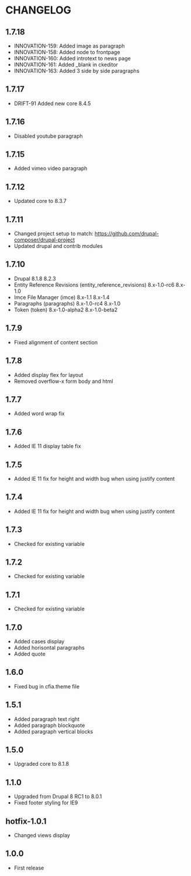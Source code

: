 # CHANGELOG

## 1.7.18
- INNOVATION-159: Added image as paragraph
- INNOVATION-158: Added node to frontpage
- INNOVATION-160: Added introtext to news page
- INNOVATION-161: Added _blank in ckeditor
- INNOVATION-163: Added 3 side by side paragraphs

## 1.7.17
- DRIFT-91 Added new core 8.4.5

## 1.7.16
- Disabled youtube paragraph

## 1.7.15
- Added vimeo video paragraph

## 1.7.12

- Updated core to 8.3.7

## 1.7.11

- Changed project setup to match: https://github.com/drupal-composer/drupal-project
- Updated drupal and contrib modules

## 1.7.10

- Drupal                                                   8.1.8              8.2.3              
- Entity Reference Revisions (entity_reference_revisions)  8.x-1.0-rc6        8.x-1.0               
- Imce File Manager (imce)                                 8.x-1.1            8.x-1.4               
- Paragraphs (paragraphs)                                  8.x-1.0-rc4        8.x-1.0               
- Token (token)                                            8.x-1.0-alpha2     8.x-1.0-beta2       

## 1.7.9

- Fixed alignment of content section
  
## 1.7.8

- Added display flex for layout
- Removed overflow-x form body and html

## 1.7.7

- Added word wrap fix

## 1.7.6

- Added IE 11 display table fix

## 1.7.5

- Added IE 11 fix for height and width bug when using justify content

## 1.7.4

- Added IE 11 fix for height and width bug when using justify content

## 1.7.3

- Checked for existing variable

## 1.7.2

- Checked for existing variable

## 1.7.1

- Checked for existing variable

## 1.7.0

- Added cases display
- Added horisontal paragraphs
- Added quote

## 1.6.0

- Fixed bug in cfia.theme file

## 1.5.1

- Added paragraph text right
- Added paragraph blockquote
- Added paragraph vertical blocks

## 1.5.0

- Upgraded core to 8.1.8

## 1.1.0

- Upgraded from Drupal 8 RC1 to 8.0.1
- Fixed footer styling for IE9

## hotfix-1.0.1

- Changed views display

## 1.0.0

- First release

